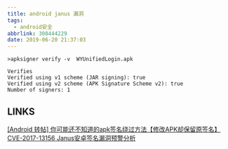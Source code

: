 ```yaml
---
title: android janus 漏洞
tags:
  - android安全
abbrlink: 308444229
date: 2019-06-20 21:37:03
---
```


```
>apksigner verify -v  WYUnifiedLogin.apk 

Verifies
Verified using v1 scheme (JAR signing): true
Verified using v2 scheme (APK Signature Scheme v2): true
Number of signers: 1
```

## LINKS
[[Android 转帖] 你可能还不知道的apk签名绕过方法【修改APK却保留原签名】](https://www.52pojie.cn/forum.php?mod=viewthread&tid=750588)  
[CVE-2017-13156 Janus安卓签名漏洞预警分析](https://mp.weixin.qq.com/s/VuHasIKQdWbQ8rBOQX6vqw)  
